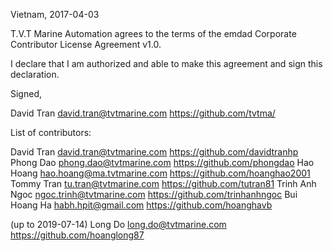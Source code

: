 Vietnam, 2017-04-03

T.V.T Marine Automation agrees to the terms of the emdad Corporate Contributor License
Agreement v1.0.

I declare that I am authorized and able to make this agreement and sign this
declaration.

Signed,

David Tran david.tran@tvtmarine.com https://github.com/tvtma/

List of contributors:

David Tran david.tran@tvtmarine.com https://github.com/davidtranhp
Phong Dao phong.dao@tvtmarine.com https://github.com/phongdao
Hao Hoang hao.hoang@ma.tvtmarine.com https://github.com/hoanghao2001
Tommy Tran tu.tran@tvtmarine.com https://github.com/tutran81
Trinh Anh Ngoc ngoc.trinh@tvtmarine.com https://github.com/trinhanhngoc
Bui Hoang Ha habh.hpit@gmail.com https://github.com/hoanghavb

(up to 2019-07-14)
Long Do long.do@tvtmarine.com https://github.com/hoanglong87